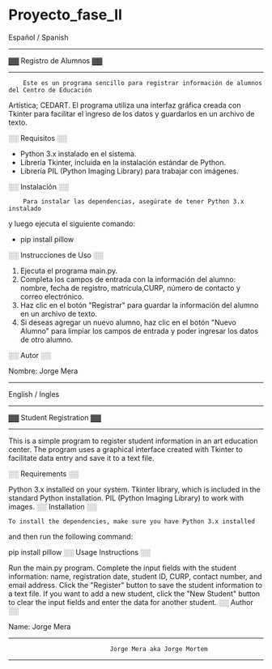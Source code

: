 # Proyecto_fase_II

Español / Spanish

---------------------------------------------------------------------------------------------------

▓▓ Registro de Alumnos ▓▓

---------------------------------------------------------------------------------------------------

        Este es un programa sencillo para registrar información de alumnos del Centro de Educación 
Artística; CEDART. El programa utiliza una interfaz gráfica creada con Tkinter para facilitar
el ingreso de los datos y guardarlos en un archivo de texto.


░░ Requisitos ░░ 

* Python 3.x instalado en el sistema.
* Librería Tkinter, incluida en la instalación estándar de Python.
* Librería PIL (Python Imaging Library) para trabajar con imágenes.


░░ Instalación ░░ 

        Para instalar las dependencias, asegúrate de tener Python 3.x instalado 
y luego ejecuta el siguiente comando:

* pip install pillow


░░ Instrucciones de Uso ░░ 

1. Ejecuta el programa main.py.
2. Completa los campos de entrada con la información del alumno: nombre, fecha de registro,
        matrícula,CURP, número de contacto y correo electrónico.
3. Haz clic en el botón "Registrar" para guardar la información del alumno en un archivo de texto.
4. Si deseas agregar un nuevo alumno, haz clic en el botón "Nuevo Alumno" para limpiar los campos de 
        entrada y poder ingresar los datos de otro alumno.



░░ Autor ░░ 

Nombre: Jorge Mera


___________________________________________________________________________________________________



English / Ingles

---------------------------------------------------------------------------------------------------

▓▓ Student Registration ▓▓

---------------------------------------------------------------------------------------------------


This is a simple program to register student information in an art education center. 
The program uses a graphical interface created with Tkinter to facilitate data entry and save 
it to a text file.


░░ Requirements ░░

Python 3.x installed on your system.
Tkinter library, which is included in the standard Python installation.
PIL (Python Imaging Library) to work with images.
░░ Installation ░░


    To install the dependencies, make sure you have Python 3.x installed 
and then run the following command:

pip install pillow
░░ Usage Instructions ░░

Run the main.py program.
Complete the input fields with the student information: name, registration date, student ID,
CURP, contact number, and email address.
Click the "Register" button to save the student information to a text file.
If you want to add a new student, click the "New Student" button to clear the input fields and
enter the data for another student.
░░ Author ░░

Name: Jorge Mera


___________________________________________________________________________________________________

                                Jorge Mera aka Jorge Mortem

---------------------------------------------------------------------------------------------------

